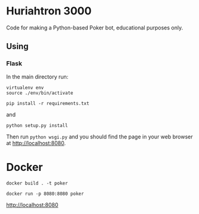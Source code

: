 # Huriahtron 3000

Code for making a Python-based Poker bot, educational purposes only. 

## Using

### Flask

In the main directory run:

```
virtualenv env
source ./env/bin/activate
```

```
pip install -r requirements.txt
```

and 

```
python setup.py install
```

Then run `python wsgi.py` and you should find the page in your web browser at [http://localhost:8080](http://localhost:8080).

# Docker

```
docker build . -t poker
```

```
docker run -p 8080:8080 poker
```

[http://localhost:8080](http://localhost:8080)